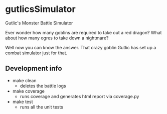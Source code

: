 # gutlicsSimulator

Gutlic's Monster Battle Simulator

Ever wonder how many goblins are required to take out a red dragon?  What about how many ogres to take down a nightmare?

Well now you can know the answer.  That crazy goblin Gutlic has set up a combat simulator just for that.

## Development info

- make clean
  - deletes the battle logs
- make coverage
  - runs coverage and generates html report via coverage.py
- make test
  - runs all the unit tests